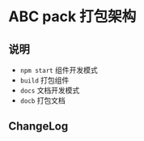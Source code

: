 # ABC pack 打包架构

## 说明

* `npm start` 组件开发模式
* `build` 打包组件
* `docs` 文档开发模式
* `docb` 打包文档

## ChangeLog


